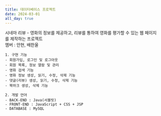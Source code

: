 ```yaml
---
title: 데이터베이스 프로젝트
date: 2024-03-01
all_day: true
---
```


시네마 리뷰 - 영화의 정보를 제공하고, 리뷰를 통하여 영화를 평가할 수 있는 웹 페이지를 제작하는 프로젝트<br>
멤버 : 안현, 배한울<br>

<!--more-->
```
1. 구현 기능
- 회원가입, 로그인 및 로그아웃
- 회원 목록, 정보 열람 및 관리
- 영화 검색 기능
- 영화 정보 생성, 읽기, 수정, 삭제 기능
- 댓글(리뷰) 생성, 읽기, 수정, 삭제 기능
- 북마크 생성, 삭제 기능

2. 개발 언어
- BACK-END : Java(서블릿)
- FRONT-END : JavaScript + CSS + JSP
- DATABASE : MySQL
```
